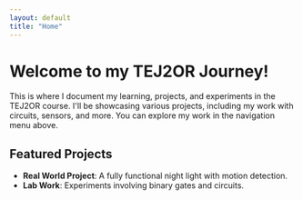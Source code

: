 ```yaml
---
layout: default
title: "Home"
---
```


# Welcome to my TEJ2OR Journey!

This is where I document my learning, projects, and experiments in the TEJ2OR course. I'll be showcasing various projects, including my work with circuits, sensors, and more. You can explore my work in the navigation menu above.

## Featured Projects

- **Real World Project**: A fully functional night light with motion detection.
- **Lab Work**: Experiments involving binary gates and circuits.
